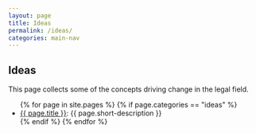 ```yaml
---
layout: page
title: Ideas
permalink: /ideas/
categories: main-nav
---
```


<h2>Ideas</h2>

This page collects some of the concepts driving change in the legal field.

<ul>
	{% for page in site.pages %}
		{% if page.categories == "ideas" %}
			<li>
				<a href="{{ page.url }}">{{ page.title }}</a>: {{ page.short-description }}
			</li>
		{% endif %}
	{% endfor %}
</ul>
